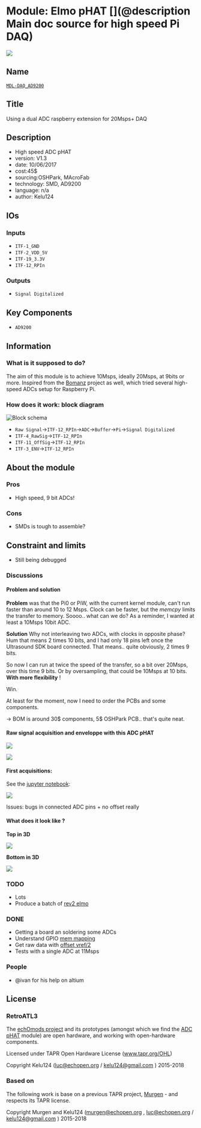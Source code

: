 # Module: Elmo pHAT [](@description Main doc source for high speed Pi DAQ)

![](/elmo/viewme.png)

## Name

[`MDL-DAQ_AD9200`]()

## Title

Using a dual ADC raspberry extension for 20Msps+ DAQ

## Description

* High speed ADC pHAT
* version: V1.3
* date: 10/06/2017
* cost:45$
* sourcing:OSHPark, MAcroFab
* technology: SMD, AD9200
* language: n/a
* author: Kelu124

## IOs

### Inputs

* `ITF-1_GND`
* `ITF-2_VDD_5V`
* `ITF-19_3.3V`
* `ITF-12_RPIn`

### Outputs

* `Signal Digitalized`

## Key Components

* `AD9200`

## Information

### What is it supposed to do?


The aim of this module is to achieve 10Msps, ideally 20Msps, at 9bits or more. Inspired from the [Bomanz]() project as well, which tried several high-speed ADCs setup for Raspberry Pi.


### How does it work: block diagram

![Block schema](/elmo/source/blocks.png)

* `Raw Signal`->`ITF-12_RPIn`->`ADC`->`Buffer`->`Pi`->`Signal Digitalized`
* `ITF-4_RawSig`->`ITF-12_RPIn`
* `ITF-11_OffSig`->`ITF-12_RPIn`
* `ITF-3_ENV`->`ITF-12_RPIn`

## About the module

### Pros

* High speed, 9 bit ADCs!

### Cons

* SMDs is tough to assemble?

## Constraint and limits


* Still being debugged




### Discussions


#### Problem and solution

__Problem__ was that the Pi0 or PiW, with the current kernel module, can't run faster than around 10 to 12 Msps. Clock can be faster, but the _memcpy_ limits the transfer to memory. Soooo.. what can we do? As a reminder, I wanted at least a 10Msps 10bit ADC.

__Solution__ Why not interleaving two ADCs, with clocks in opposite phase? Hum that means 2 times 10 bits, and I had only 18 pins left once the Ultrasound SDK board connected. That means.. quite obviously, 2 times 9 bits.

So now I can run at twice the speed of the transfer, so a bit over 20Msps, over this time 9 bits. Or by oversampling, that could be 10Msps at 10 bits. __With more flexibility__ !

Win.

At least for the moment, now I need to order the PCBs and some components.

-> BOM is around 30$ components, 5$ OSHPark PCB.. that's quite neat.

#### Raw signal acquisition and enveloppe with this ADC pHAT

![](elmo/data/arduino/LineImageEnveloppe.jpg)


![](elmo/data/arduinoffset/LineImageEnveloppe.jpg)


#### First acquisitions:

See the [jupyter notebook](/elmo/data/20170609-NewADC-v3.ipynb):

![](/elmo/images/3rdAcq-low.png)

Issues: bugs in connected ADC pins + no offset really

#### What does it look like ?

__Top in 3D__

![](/elmo/top-3d.png)

__Bottom in 3D__

![](/elmo/bot-3d.png)


### TODO

* Lots
* Produce a batch of [rev2 elmo](/elmo/sources/ADCpHat_r2.zip)
### DONE

* Getting a board an soldering some ADCs
* Understand GPIO [mem mapping](/elmo/data/20170609-NewADC.ipynb)
* Get raw data with [offset vref/2](/elmo/data/arduinoffset/20170612-ArduinoFFTed.ipynb)
* Tests with a single ADC at 11Msps

### People

* @ivan for his help on altium

## License

### RetroATL3 

The [echOmods project](https://github.com/kelu124/echomods) and its prototypes (amongst which we find the [ADC pHAT](/elmo/) module) are open hardware, and working with open-hardware components.

Licensed under TAPR Open Hardware License (www.tapr.org/OHL)

Copyright Kelu124 (luc@echopen.org / kelu124@gmail.com ) 2015-2018

### Based on 

The following work is base on a previous TAPR project, [Murgen](https://github.com/kelu124/murgen-dev-kit) - and respects its TAPR license.

Copyright Murgen and Kelu124 (murgen@echopen.org , luc@echopen.org / kelu124@gmail.com ) 2015-2018





